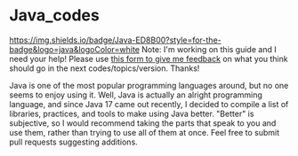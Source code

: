 # Java_codes

https://img.shields.io/badge/Java-ED8B00?style=for-the-badge&logo=java&logoColor=white
Note: I'm working on this guide and I need your help! Please use [this form to give me feedback](https://forms.gle/Thba75c16Kt27onx6) on what you think should go in the next codes/topics/version. Thanks!


Java is one of the most popular programming languages around, but no one seems to enjoy using it. 
Well, Java is actually an alright programming language, and since Java 17 came out recently, I decided to compile a list of libraries, practices, 
and tools to make using Java better. "Better" is subjective, so I would recommend taking the parts that speak to you and use them, rather than 
trying to use all of them at once. Feel free to submit pull requests suggesting additions.
